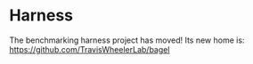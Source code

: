 # Harness

The benchmarking harness project has moved! Its new home is:
<https://github.com/TravisWheelerLab/bagel>

